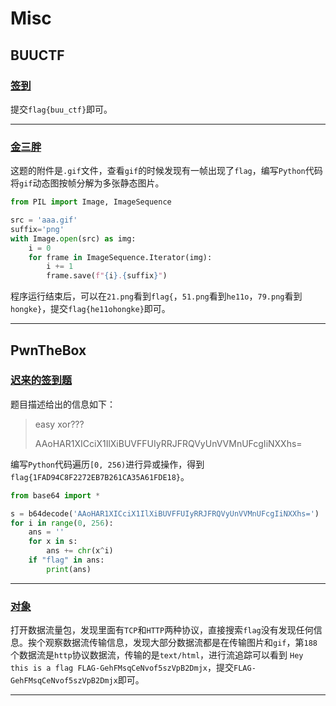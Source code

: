 # Misc

## BUUCTF

### [签到](https://buuoj.cn/challenges#%E7%AD%BE%E5%88%B0)

提交`flag{buu_ctf}`即可。

------

### [金三胖](https://buuoj.cn/challenges#%E9%87%91%E4%B8%89%E8%83%96)

这题的附件是`.gif`文件，查看`gif`的时候发现有一帧出现了`flag`，编写`Python`代码将`gif`动态图按帧分解为多张静态图片。

```python
from PIL import Image, ImageSequence

src = 'aaa.gif'
suffix='png'
with Image.open(src) as img:
    i = 0
    for frame in ImageSequence.Iterator(img):
        i += 1
        frame.save(f"{i}.{suffix}")
```

程序运行结束后，可以在`21.png`看到`flag{`，`51.png`看到`he11o`，`79.png`看到`hongke}`，提交`flag{he11ohongke}`即可。

------

## PwnTheBox

### [迟来的签到题](https://ce.pwnthebox.com/challenges?tag=29&id=962)

题目描述给出的信息如下：

> easy xor???
>
> AAoHAR1XICciX1IlXiBUVFFUIyRRJFRQVyUnVVMnUFcgIiNXXhs=

编写`Python`代码遍历`[0, 256)`进行异或操作，得到`flag{1FAD94C8F2272EB7B261CA35A61FDE18}`。

```python
from base64 import *

s = b64decode('AAoHAR1XICciX1IlXiBUVFFUIyRRJFRQVyUnVVMnUFcgIiNXXhs=')
for i in range(0, 256):
    ans = ''
    for x in s:
        ans += chr(x^i)
    if "flag" in ans:
        print(ans)
```

------

### [对象](https://ce.pwnthebox.com/challenges?type=1&id=497)

打开数据流量包，发现里面有`TCP`和`HTTP`两种协议，直接搜索`flag`没有发现任何信息。挨个观察数据流传输信息，发现大部分数据流都是在传输图片和`gif`，第`188`个数据流是`http`协议数据流，传输的是`text/html`，进行流追踪可以看到 `Hey this is a flag FLAG-GehFMsqCeNvof5szVpB2Dmjx`，提交`FLAG-GehFMsqCeNvof5szVpB2Dmjx`即可。

------

